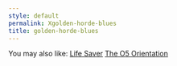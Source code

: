 ```yaml
---
style: default
permalink: Xgolden-horde-blues
title: golden-horde-blues
---
```

You may also like:
[Life Saver](http://scp-wiki.net/life-saver)
[The O5 Orientation](http://scp-wiki.net/the-o5-orientation)